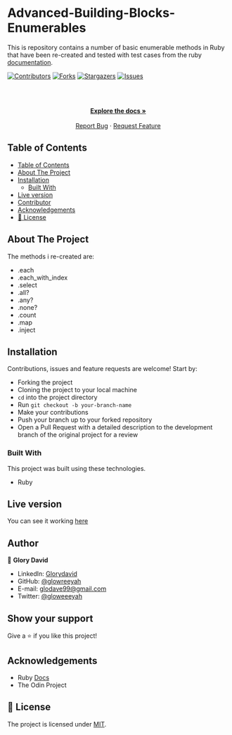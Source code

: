 # Advanced-Building-Blocks-Enumerables
This is repository contains a number of basic enumerable methods in Ruby that have been re-created and tested with test cases from the ruby [documentation](https://ruby-doc.org/core-2.6.5/Enumerable.html).

<!--
*** Thanks for checking out this README Template. If you have a suggestion that would
*** make this better, please fork the repo and create a pull request or simply open
*** an issue with the tag "enhancement".
*** Thanks again! Now go create something AMAZING! :D
-->

<!-- PROJECT SHIELDS -->
<!--
*** I'm using markdown "reference style" links for readability.
*** Reference links are enclosed in brackets [ ] instead of parentheses ( ).
*** See the bottom of this document for the declaration of the reference variables
*** for contributors-url, forks-url, etc. This is an optional, concise syntax you may use.
*** https://www.markdownguide.org/basic-syntax/#reference-style-links
-->
[![Contributors][contributors-shield]][contributors-url]
[![Forks][forks-shield]][forks-url]
[![Stargazers][stars-shield]][stars-url]
[![Issues][issues-shield]][issues-url]

<!-- PROJECT LOGO -->
<br />
<p align="center">
  <a href="https://github.com/glowreeyah/Advanced-Building-Blocks-Enumerables">
  </a>

  <br />
  <a href="https://github.com/glowreeyah/Advanced-Building-Blocks-Enumerables"><strong>Explore the docs »</strong></a>
  <br />
  <br />
  <a href="https://github.com/glowreeyah/Advanced-Building-Blocks-Enumerables/issues">Report Bug</a>
  ·
  <a href="https://github.com/glowreeyah/Advanced-Building-Blocks-Enumerables/issues">Request Feature</a>
</p>

<!-- TABLE OF CONTENTS -->
## Table of Contents

- [Table of Contents](#table-of-contents)
- [About The Project](#about-the-project)
- [Installation](#installation)
  - [Built With](#built-with)
- [Live version](#live-version)
- [Contributor](#contributor)
- [Acknowledgements](#acknowledgements)
- [📝 License](#license)

<!-- ABOUT THE PROJECT -->
## About The Project

The methods i re-created are:
- .each
- .each_with_index
- .select
- .all?
- .any?
- .none?
- .count
- .map
- .inject

<!-- ABOUT THE PROJECT -->
## Installation
Contributions, issues and feature requests are welcome! Start by:
* Forking the project
* Cloning the project to your local machine
* `cd` into the project directory
* Run `git checkout -b your-branch-name`
* Make your contributions
* Push your branch up to your forked repository
* Open a Pull Request with a detailed description to the development branch of the original project for a review

### Built With
This project was built using these technologies.
* Ruby

<!-- LIVE VERSION -->
## Live version

You can see it working [here](https://repl.it/@glowreeyah/Enumerables)

<!-- CONTACT -->
## Author

👤 **Glory David** 
    
- LinkedIn: [Glorydavid](https://www.linkedin/glory-david) 
- GitHub: [@glowreeyah](https://github.com/glowreeyah)
- E-mail: glodave99@gmail.com
- Twitter: [@gloweeeyah](https://twitter.com/gloweeeyah)

## Show your support

Give a ⭐️ if you like this project!

<!-- ACKNOWLEDGEMENTS -->
## Acknowledgements
* Ruby [Docs](https://ruby-doc.org/core-2.6.5/Enumerable.html)
* The Odin Project

<!-- MARKDOWN LINKS & IMAGES -->
<!-- https://www.markdownguide.org/basic-syntax/#reference-style-links -->
[contributors-shield]: https://img.shields.io/github/contributors/glowreeyah/Advanced-Building-Blocks-Enumerables.svg?style=flat-square
[contributors-url]: https://github.com/glowreeyah/Advanced-Building-Blocks-Enumerables/graphs/contributors
[forks-shield]: https://img.shields.io/github/forks/glowreeyah/Advanced-Building-Blocks-Enumerables.svg?style=flat-square
[forks-url]: https://github.com/glowreeyah/Advanced-Building-Blocks-Enumerables/network/members
[stars-shield]: https://img.shields.io/github/stars/glowreeyah/Advanced-Building-Blocks-Enumerables.svg?style=flat-square
[stars-url]: https://github.com/glowreeyah/Advanced-Building-Blocks-Enumerables/stargazers
[issues-shield]: https://img.shields.io/github/issues/glowreeyah/Advanced-Building-Blocks-Enumerables.svg?style=flat-square
[issues-url]: https://github.com/glowreeyah/Advanced-Building-Blocks-Enumerables/issues

## 📝 License

The project is licensed under [MIT](https://github.com/glowreeyah/Advanced-Building-Blocks-Enumerables/blob/enumerables/LICENSE).

